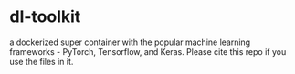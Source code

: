 # dl-toolkit
a dockerized super container with the popular machine learning frameworks - PyTorch, Tensorflow, and Keras.  Please cite this repo if you use the files in it.

